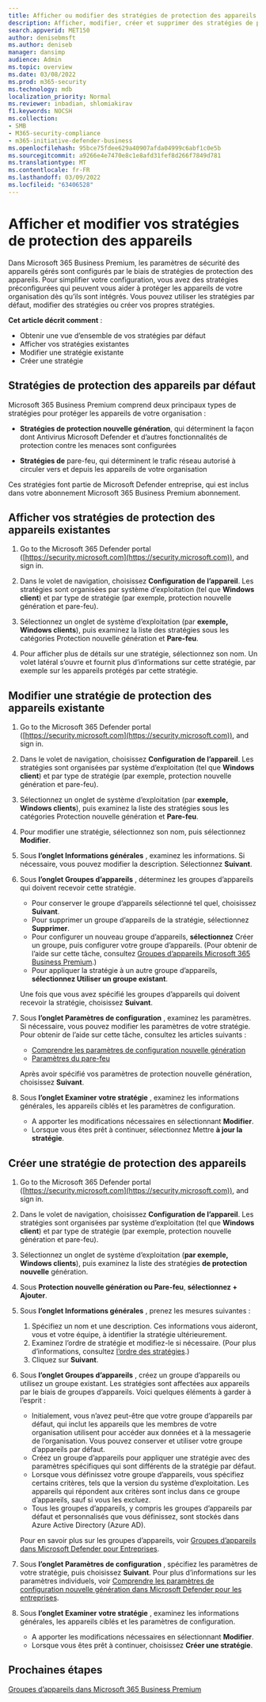 ```yaml
---
title: Afficher ou modifier des stratégies de protection des appareils
description: Afficher, modifier, créer et supprimer des stratégies de protection des appareils dans Microsoft 365 Business Premium
search.appverid: MET150
author: denisebmsft
ms.author: deniseb
manager: dansimp
audience: Admin
ms.topic: overview
ms.date: 03/08/2022
ms.prod: m365-security
ms.technology: mdb
localization_priority: Normal
ms.reviewer: inbadian, shlomiakirav
f1.keywords: NOCSH
ms.collection:
- SMB
- M365-security-compliance
- m365-initiative-defender-business
ms.openlocfilehash: 95bce75fdee629a40907afda04999c6abf1c0e5b
ms.sourcegitcommit: a9266e4e7470e8c1e8afd31fef8d266f7849d781
ms.translationtype: MT
ms.contentlocale: fr-FR
ms.lasthandoff: 03/09/2022
ms.locfileid: "63406528"
---
```

# <a name="view-and-edit-your-device-protection-policies"></a>Afficher et modifier vos stratégies de protection des appareils

Dans Microsoft 365 Business Premium, les paramètres de sécurité des appareils gérés sont configurés par le biais de stratégies de protection des appareils. Pour simplifier votre configuration, vous avez des stratégies préconfigurées qui peuvent vous aider à protéger les appareils de votre organisation dès qu’ils sont intégrés. Vous pouvez utiliser les stratégies par défaut, modifier des stratégies ou créer vos propres stratégies.

**Cet article décrit comment** :

- Obtenir une vue d’ensemble de vos stratégies par défaut
- Afficher vos stratégies existantes
- Modifier une stratégie existante
- Créer une stratégie

## <a name="default-device-protection-policies"></a>Stratégies de protection des appareils par défaut

Microsoft 365 Business Premium comprend deux principaux types de stratégies pour protéger les appareils de votre organisation :

- **Stratégies de protection nouvelle génération**, qui déterminent la façon dont Antivirus Microsoft Defender et d’autres fonctionnalités de protection contre les menaces sont configurées

- **Stratégies de** pare-feu, qui déterminent le trafic réseau autorisé à circuler vers et depuis les appareils de votre organisation

Ces stratégies font partie de Microsoft Defender entreprise, qui est inclus dans votre abonnement Microsoft 365 Business Premium abonnement.

## <a name="view-your-existing-device-protection-policies"></a>Afficher vos stratégies de protection des appareils existantes

1. Go to the Microsoft 365 Defender portal ([https://security.microsoft.com](https://security.microsoft.com)), and sign in. 

2. Dans le volet de navigation, choisissez **Configuration de l’appareil**. Les stratégies sont organisées par système d’exploitation (tel que **Windows client**) et par type de stratégie (par exemple, protection nouvelle génération et pare-feu).  

3. Sélectionnez un onglet de système d’exploitation (par **exemple, Windows clients**), puis examinez la liste des stratégies sous les catégories Protection  nouvelle génération et **Pare-feu**. 

4. Pour afficher plus de détails sur une stratégie, sélectionnez son nom. Un volet latéral s’ouvre et fournit plus d’informations sur cette stratégie, par exemple sur les appareils protégés par cette stratégie.

## <a name="edit-an-existing-device-protection-policy"></a>Modifier une stratégie de protection des appareils existante

1. Go to the Microsoft 365 Defender portal ([https://security.microsoft.com](https://security.microsoft.com)), and sign in. 

2. Dans le volet de navigation, choisissez **Configuration de l’appareil**. Les stratégies sont organisées par système d’exploitation (tel que **Windows client**) et par type de stratégie (par exemple, protection nouvelle génération et pare-feu).  

3. Sélectionnez un onglet de système d’exploitation (par **exemple, Windows clients**), puis examinez la liste des stratégies sous les catégories Protection  nouvelle génération et **Pare-feu**. 

4. Pour modifier une stratégie, sélectionnez son nom, puis sélectionnez **Modifier**.

5. Sous **l’onglet Informations générales** , examinez les informations. Si nécessaire, vous pouvez modifier la description. Sélectionnez **Suivant**.

6. Sous **l’onglet Groupes d’appareils** , déterminez les groupes d’appareils qui doivent recevoir cette stratégie.  

   - Pour conserver le groupe d’appareils sélectionné tel quel, choisissez **Suivant**.
   - Pour supprimer un groupe d’appareils de la stratégie, sélectionnez **Supprimer**.
   - Pour configurer un nouveau groupe d’appareils, **sélectionnez** Créer un groupe, puis configurer votre groupe d’appareils. (Pour obtenir de l’aide sur cette tâche, consultez [Groupes d’appareils Microsoft 365 Business Premium](m365bp-device-groups-mdb.md).)
   - Pour appliquer la stratégie à un autre groupe d’appareils, **sélectionnez Utiliser un groupe existant**.

   Une fois que vous avez spécifié les groupes d’appareils qui doivent recevoir la stratégie, choisissez **Suivant**.

7. Sous **l’onglet Paramètres de configuration** , examinez les paramètres. Si nécessaire, vous pouvez modifier les paramètres de votre stratégie. Pour obtenir de l’aide sur cette tâche, consultez les articles suivants : 

   - [Comprendre les paramètres de configuration nouvelle génération](../security/defender-business/mdb-next-gen-configuration-settings.md)   
   - [Paramètres du pare-feu](../security/defender-business/mdb-firewall.md)

   Après avoir spécifié vos paramètres de protection nouvelle génération, choisissez **Suivant**.

8. Sous **l’onglet Examiner votre stratégie** , examinez les informations générales, les appareils ciblés et les paramètres de configuration. 

   - A apporter les modifications nécessaires en sélectionnant **Modifier**.
   - Lorsque vous êtes prêt à continuer, sélectionnez Mettre **à jour la stratégie**.

## <a name="create-a-new-device-protection-policy"></a>Créer une stratégie de protection des appareils

1. Go to the Microsoft 365 Defender portal ([https://security.microsoft.com](https://security.microsoft.com)), and sign in. 

2. Dans le volet de navigation, choisissez **Configuration de l’appareil**. Les stratégies sont organisées par système d’exploitation (tel que **Windows client**) et par type de stratégie (par exemple, protection nouvelle génération et pare-feu).  

3. Sélectionnez un onglet de système d’exploitation (**par exemple, Windows clients**), puis examinez la liste des stratégies **de protection nouvelle** génération. 

4. Sous **Protection nouvelle génération ou Pare-feu**, **sélectionnez + Ajouter**.

5. Sous **l’onglet Informations générales** , prenez les mesures suivantes :

   1. Spécifiez un nom et une description. Ces informations vous aideront, vous et votre équipe, à identifier la stratégie ultérieurement.
   2. Examinez l’ordre de stratégie et modifiez-le si nécessaire. (Pour plus d’informations, consultez [l’ordre des stratégies](../security/defender-business/mdb-policy-order.md).)
   3. Cliquez sur **Suivant**. 

7. Sous **l’onglet Groupes d’appareils** , créez un groupe d’appareils ou utilisez un groupe existant. Les stratégies sont affectées aux appareils par le biais de groupes d’appareils. Voici quelques éléments à garder à l’esprit :

   - Initialement, vous n’avez peut-être que votre groupe d’appareils par défaut, qui inclut les appareils que les membres de votre organisation utilisent pour accéder aux données et à la messagerie de l’organisation. Vous pouvez conserver et utiliser votre groupe d’appareils par défaut.
   - Créez un groupe d’appareils pour appliquer une stratégie avec des paramètres spécifiques qui sont différents de la stratégie par défaut. 
   - Lorsque vous définissez votre groupe d’appareils, vous spécifiez certains critères, tels que la version du système d’exploitation. Les appareils qui répondent aux critères sont inclus dans ce groupe d’appareils, sauf si vous les excluez. 
   - Tous les groupes d’appareils, y compris les groupes d’appareils par défaut et personnalisés que vous définissez, sont stockés dans Azure Active Directory (Azure AD).

   Pour en savoir plus sur les groupes d’appareils, voir [Groupes d’appareils dans Microsoft Defender pour Entreprises](../security/defender-business/mdb-create-edit-device-groups.md).

8. Sous **l’onglet Paramètres de configuration** , spécifiez les paramètres de votre stratégie, puis choisissez **Suivant**. Pour plus d’informations sur les paramètres individuels, voir [Comprendre les paramètres de configuration nouvelle génération dans Microsoft Defender pour les entreprises](../security/defender-business/mdb-next-gen-configuration-settings.md).

9. Sous **l’onglet Examiner votre stratégie** , examinez les informations générales, les appareils ciblés et les paramètres de configuration. 

   - A apporter les modifications nécessaires en sélectionnant **Modifier**.
   - Lorsque vous êtes prêt à continuer, choisissez **Créer une stratégie**.


## <a name="next-steps"></a>Prochaines étapes

[Groupes d’appareils dans Microsoft 365 Business Premium](m365bp-device-groups-mdb.md)